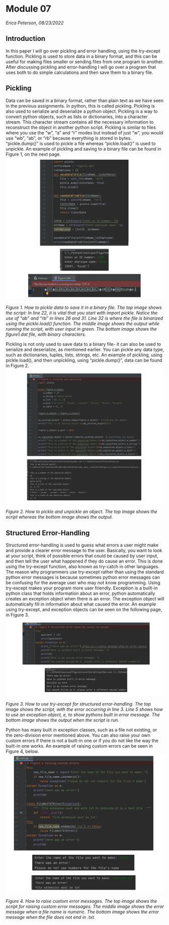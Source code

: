 # Module 07 
*Erica Peterson, 08/23/2022*
## Introduction
In this paper I will go over pickling and error handling, using the try-except function. Pickling is used to store data in a binary format, and this can be useful for making files smaller or sending files from one program to another. After discussing pickling and error-handling I will go over a program that uses both to do simple calculations and then save them to a binary file. 
## Pickling
Data can be saved in a binary format, rather than plain text as we have seen in the previous assignments. In python, this is called pickling. Pickling is also used to serialize and deserialize a python object. Pickling is a way to convert python objects, such as lists or dictionaries, into a character stream. This character stream contains all the necessary information to reconstruct the object in another python script. Pickling is similar to files where you use the “w”, “a” and “r” modes but instead of just “w”, you would use “wb”, “ab”, or “rb” because everything is stored in bytes. “pickle.dump()” is used to pickle a file whereas “pickle.load()” is used to unpickle. An example of pickling and saving to a binary file can be found in Figure 1, on the next page. 
![Figure 1](https://github.com/ericapet/ITFnd100-Mod07/blob/main/docs/Figure1.png "Figure 1")

*Figure 1. How to pickle data to save it in a binary file. The top image shows the script: In line 22, it is vital that you start with import pickle. Notice the use of “ab” and “rb” in lines 26 and 31. Line 32 is where the file is binarized using the pickle.load() function.  The middle image shows the output while running the script, with user input in green. The bottom image shows the figure1.dat file, with binary characters.*

Pickling is not only used to save data to a binary file- it can also be used to serialize and deserialize, as mentioned earlier. You can pickle any data type, such as dictionaries, tuples, lists, strings, etc.  An example of pickling, using pickle.load(), and then unpickling, using “pickle.dump()”, data can be found in Figure 2. 
![Figure 2](https://github.com/ericapet/ITFnd100-Mod07/blob/main/docs/figure2.png "Figure 2")

*Figure 2. How to pickle and unpickle an object. The top image shows the script whereas the bottom image shows the output.*

## Structured Error-Handling
Structured error-handling is used to guess what errors a user might make and provide a clearer error message to the user. Basically, you want to look at your script, think of possible errors that could be caused by user input, and then tell the user what happened if they do cause an error. This is done using the try-except function, also known as try-catch in other languages. The reason why programmers use try-except rather than using the standard python error messages is because sometimes python error messages can be confusing for the average user who may not know programming. Using try-except makes your program more user friendly.  Exception is a built-in python class that holds information about an error, python automatically creates an exception object when there is an error. The exception object will automatically fill in information about what caused the error. An example using try-except, and exception objects can be seen on the following page, in Figure 3. 
![Figure 3](https://github.com/ericapet/ITFnd100-Mod07/blob/main/docs/figure3.png "Figure 3")

*Figure 3. How to use try-except for structured error-handling. The top image shows the script, with the error occurring in line 3. Line 5 shows how to use an exception object, e, to show pythons built in error message. The bottom image shows the output when the script is run.*

Python has many built in exception classes, such as a file not existing, or the zero-division error mentioned above. You can also raise your own custom errors if there is not a built-in one or if you do not like the way the built-in one works. An example of raising custom errors can be seen in Figure 4, below. 
![Figure 4](https://github.com/ericapet/ITFnd100-Mod07/blob/main/docs/figure4.png "Figure 4")

*Figure 4. How to raise custom error messages. The top image shows the script for raising custom error messages. The middle image shows the error message when a file name is numeric. The bottom image shows the error message when the file does not end in .txt.*
